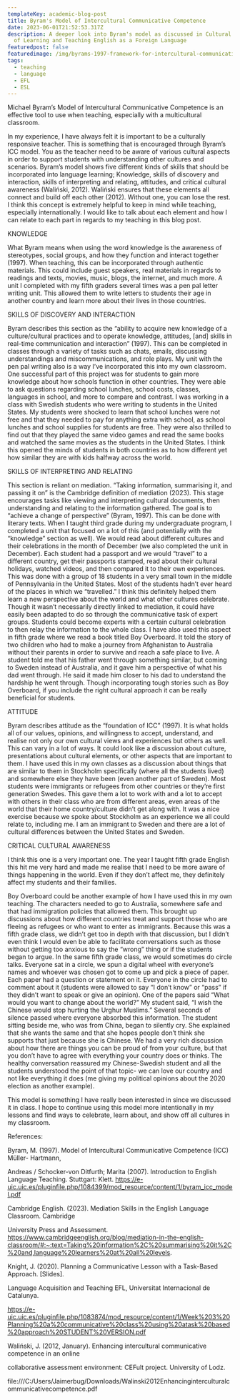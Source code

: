 ```yaml
---
templateKey: academic-blog-post
title: Byram's Model of Intercultural Communicative Competence
date: 2023-06-01T21:52:53.317Z
description: A deeper look into Byram's model as discussed in Cultural Aspects
  of Learning and Teaching English as a Foreign Language
featuredpost: false
featuredimage: /img/byrams-1997-framework-for-intercultural-communicative-competence.png
tags:
  - teaching
  - language
  - EFL
  - ESL
---
```

<!--StartFragment-->

Michael Byram’s Model of Intercultural Communicative Competence is an effective tool to use when teaching, especially with a multicultural classroom.



In my experience, I have always felt it is important to be a culturally responsive teacher. This is something that is encouraged through Byram’s ICC model. You as the teacher need to be aware of various cultural aspects in order to support students with understanding other cultures and scenarios. Byram’s model shows five different kinds of skills that should be incorporated into language learning; Knowledge, skills of discovery and interaction, skills of interpreting and relating, attitudes, and critical cultural awareness (Waliński, 2012). Waliński ensures that these elements all connect and build off each other (2012). Without one, you can lose the rest. I think this concept is extremely helpful to keep in mind while teaching, especially internationally. I would like to talk about each element and how I can relate to each part in regards to my teaching in this blog post.



KNOWLEDGE

What Byram means when using the word knowledge is the awareness of stereotypes, social groups, and how they function and interact together (1997). When teaching, this can be incorporated through authentic materials. This could include guest speakers, real materials in regards to readings and texts, movies, music, blogs, the internet, and much more. A unit I completed with my fifth graders several times was a pen pal letter writing unit. This allowed them to write letters to students their age in another country and learn more about their lives in those countries.



SKILLS OF DISCOVERY AND INTERACTION

Byram describes this section as the “ability to acquire new knowledge of a culture/cultural practices and to operate knowledge, attitudes, \[and] skills in real-time communication and interaction” (1997). This can be completed in classes through a variety of tasks such as chats, emails, discussing understandings and miscommunications, and role plays. My unit with the pen pal writing also is a way I’ve incorporated this into my own classroom. One successful part of this project was for students to gain more knowledge about how schools function in other countries. They were able to ask questions regarding school lunches, school costs, classes, languages in school, and more to compare and contrast. I was working in a class with Swedish students who were writing to students in the United States. My students were shocked to learn that school lunches were not free and that they needed to pay for anything extra with school, as school lunches and school supplies for students are free. They were also thrilled to find out that they played the same video games and read the same books and watched the same movies as the students in the United States. I think this opened the minds of students in both countries as to how different yet how similar they are with kids halfway across the world.



SKILLS OF INTERPRETING AND RELATING

This section is reliant on mediation. “Taking information, summarising it, and passing it on” is the Cambridge definition of mediation (2023). This stage encourages tasks like viewing and interpreting cultural documents, then understanding and relating to the information gathered. The goal is to “achieve a change of perspective” (Byram, 1997). This can be done with literary texts. When I taught third grade during my undergraduate program, I completed a unit that focused on a lot of this (and potentially with the “knowledge” section as well). We would read about different cultures and their celebrations in the month of December (we also completed the unit in December). Each student had a passport and we would “travel” to a different country, get their passports stamped, read about their cultural holidays, watched videos, and then compared it to their own experiences. This was done with a group of 18 students in a very small town in the middle of Pennsylvania in the United States. Most of the students hadn’t ever heard of the places in which we “travelled.” I think this definitely helped them learn a new perspective about the world and what other cultures celebrate. Though it wasn’t necessarily directly linked to mediation, it could have easily been adapted to do so through the communicative task of expert groups. Students could become experts with a certain cultural celebration to then relay the information to the whole class. I have also used this aspect in fifth grade where we read a book titled Boy Overboard. It told the story of two children who had to make a journey from Afghanistan to Australia without their parents in order to survive and reach a safe place to live. A student told me that his father went through something similar, but coming to Sweden instead of Australia, and it gave him a perspective of what his dad went through. He said it made him closer to his dad to understand the hardship he went through. Though incorporating tough stories such as Boy Overboard, if you include the right cultural approach it can be really beneficial for students.



ATTITUDE

Byram describes attitude as the “foundation of ICC” (1997). It is what holds all of our values, opinions, and willingness to accept, understand, and realise not only our own cultural views and experiences but others as well. This can vary in a lot of ways. It could look like a discussion about culture, presentations about cultural elements, or other aspects that are important to them. I have used this in my own classes as a discussion about things that are similar to them in Stockholm specifically (where all the students lived) and somewhere else they have been (even another part of Sweden). Most students were immigrants or refugees from other countries or they’re first generation Swedes. This gave them a lot to work with and a lot to accept with others in their class who are from different areas, even areas of the world that their home country/culture didn’t get along with. It was a nice exercise because we spoke about Stockholm as an experience we all could relate to, including me. I am an immigrant to Sweden and there are a lot of cultural differences between the United States and Sweden.



CRITICAL CULTURAL AWARENESS

I think this one is a very important one. The year I taught fifth grade English this hit me very hard and made me realise that I need to be more aware of things happening in the world. Even if they don’t affect me, they definitely affect my students and their families.

Boy Overboard could be another example of how I have used this in my own teaching. The characters needed to go to Australia, somewhere safe and that had immigration policies that allowed them. This brought up discussions about how different countries treat and support those who are fleeing as refugees or who want to enter as immigrants. Because this was a fifth grade class, we didn’t get too in depth with that discussion, but I didn’t even think I would even be able to facilitate conversations such as those without getting too anxious to say the “wrong” thing or if the students began to argue. In the same fifth grade class, we would sometimes do circle talks. Everyone sat in a circle, we spun a digital wheel with everyone’s names and whoever was chosen got to come up and pick a piece of paper. Each paper had a question or statement on it. Everyone in the circle had to comment about it (students were allowed to say “I don’t know” or “pass” if they didn’t want to speak or give an opinion). One of the papers said “What would you want to change about the world?” My student said, “I wish the Chinese would stop hurting the Urghur Muslims.” Several seconds of silence passed where everyone absorbed this information. The student sitting beside me, who was from China, began to silently cry. She explained that she wants the same and that she hopes people don’t think she supports that just because she is Chinese. We had a very rich discussion about how there are things you can be proud of from your culture, but that you don’t have to agree with everything your country does or thinks. The healthy conversation reassured my Chinese-Swedish student and all the students understood the point of that topic- we can love our country and not like everything it does (me giving my political opinions about the 2020 election as another example).



This model is something I have really been interested in since we discussed it in class. I hope to continue using this model more intentionally in my lessons and find ways to celebrate, learn about, and show off all cultures in my classroom.



References:

Byram, M. (1997). Model of Intercultural Communicative Competence (ICC) Müller- Hartmann,

Andreas / Schocker-von Ditfurth; Marita (2007). Introduction to English Language Teaching. Stuttgart: Klett. <https://e-uic.uic.es/pluginfile.php/1084399/mod_resource/content/1/byram_icc_model.pdf>



Cambridge English. (2023). Mediation Skills in the English Language Classroom. Cambridge

University Press and Assessment. <https://www.cambridgeenglish.org/blog/mediation-in-the-english-classroom/#:~:text=Taking%20information%2C%20summarising%20it%2C%20and,language%20learners%20at%20all%20levels>.



Knight, J. (2020). Planning a Communicative Lesson with a Task-Based Approach. \[Slides].

Language Acquisition and Teaching EFL, Universitat Internacional de Catalunya.

<https://e-uic.uic.es/pluginfile.php/1083874/mod_resource/content/1/Week%203%20Planning%20a%20communicative%20class%20using%20atask%20based%20approach%20STUDENT%20VERSION.pdf>



Waliński, J. (2012, January). Enhancing intercultural communicative competence in an online

collaborative assessment environment: CEFult project. University of Lodz.

file:///C:/Users/Jaimerbug/Downloads/Walinski2012Enhancinginterculturalcommunicativecompetence.pdf



<!--EndFragment-->